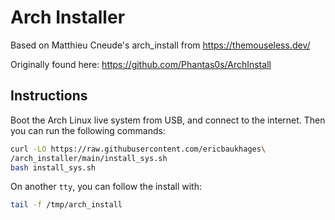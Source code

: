 # Arch Installer

Based on Matthieu Cneude's arch_install from https://themouseless.dev/

Originally found here: https://github.com/Phantas0s/ArchInstall

## Instructions

Boot the Arch Linux live system from USB, and connect to the internet. Then you can run the following commands:

```bash
curl -LO https://raw.githubusercontent.com/ericbaukhages\
/arch_installer/main/install_sys.sh
bash install_sys.sh
```

On another `tty`, you can follow the install with:

```bash
tail -f /tmp/arch_install
```
